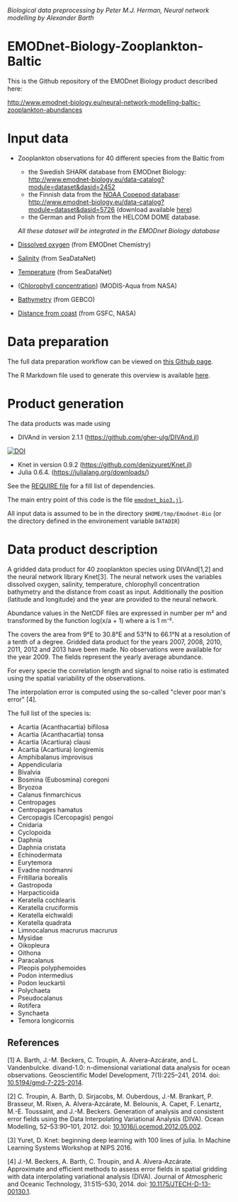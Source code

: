 *Biological data preprocessing by Peter M.J. Herman, Neural network modelling by Alexander Barth*

# EMODnet-Biology-Zooplankton-Baltic

This is the Github repository of the EMODnet Biology product described here:

http://www.emodnet-biology.eu/neural-network-modelling-baltic-zooplankton-abundances

#  Input data

* Zooplankton observations for 40 different species from the Baltic from
    * the Swedish SHARK database from EMODnet Biology: http://www.emodnet-biology.eu/data-catalog?module=dataset&dasid=2452
    * the Finnish data from the [NOAA Copepod database](https://www.st.nmfs.noaa.gov/copepod/): http://www.emodnet-biology.eu/data-catalog?module=dataset&dasid=5726 (download available [here](https://www.st.nmfs.noaa.gov/copepod/data/fi-05101/copepod__fi-05101.zip))
    * the German and Polish from the HELCOM DOME database.
    
    *All these dataset will be integrated in the EMODnet Biology database*
* [Dissolved oxygen](http://www.emodnet-chemistry.eu/products/catalogue#/metadata/087a72c0-c243-11e8-bac2-5ce0c5469bc7) (from EMODnet Chemistry)
* [Salinity](https://www.seadatanet.org/Products#/metadata/bf35a7c5-c843-4a23-8040-07ddcf3d8e71) (from SeaDataNet)
* [Temperature](https://www.seadatanet.org/Products#/metadata/bf35a7c5-c843-4a23-8040-07ddcf3d8e71) (from SeaDataNet)
* ([Chlorophyll concentration](https://oceancolor.gsfc.nasa.gov/l3/)) (MODIS-Aqua from NASA)
* [Bathymetry](https://www.gebco.net/) (from GEBCO)
* [Distance from coast](https://gcmd.nasa.gov/KeywordSearch/Metadata.do?Portal=idn_ceos&KeywordPath=%5BData_Center%3A+Short_Name%3D%27PacIOOS%27%5D&OrigMetadataNode=GCMD&EntryId=dist2coast_1deg&MetadataView=Full&MetadataType=0&lbnode=mdlb1) (from GSFC, NASA)

# Data preparation
The full data preparation workflow can be viewed on [this Github page](https://github.com/EMODnet/EMODnet-Biology-Zooplankton-Baltic/blob/master/BaltizZPprepData.pdf).

The R Markdown file used to generate this overview is available [here](https://github.com/EMODnet/EMODnet-Biology-Zooplankton-Baltic/blob/master/BaltizZPprepData.Rmd).

# Product generation

The data products was made using

* DIVAnd in version 2.1.1 (https://github.com/gher-ulg/DIVAnd.jl) 

[![DOI](https://zenodo.org/badge/DOI/10.5281/zenodo.1466985.svg)](https://doi.org/10.5281/zenodo.1466985)


* Knet in version 0.9.2 (https://github.com/denizyuret/Knet.jl)
* Julia 0.6.4. (https://julialang.org/downloads/)

See the [REQUIRE file](https://github.com/EMODnet/EMODnet-Biology-Zooplankton-Baltic/blob/master/REQUIRE) for a fill list of dependencies.

The main entry point of this code is the file [`emodnet_bio3.jl`](https://github.com/EMODnet/EMODnet-Biology-Zooplankton-Baltic/blob/master/src/emodnet_bio3.jl).

All input data is assumed to be in the directory `$HOME/tmp/Emodnet-Bio` (or the directory defined in the environement variable `DATADIR`)

# Data product description

A gridded data product for 40 zooplankton species using DIVAnd[1,2] and the neural network library Knet[3]. The neural network uses the variables dissolved oxygen, salinity, temperature, chlorophyll concentration bathymetry and the distance from coast as input. Additionally the position (latitude and longitude) and the year are provided to the neural network.

Abundance values in the NetCDF files are expressed in number per m² and transformed by the function log(x/a + 1) where a is 1 m⁻².

The covers the area from  9°E to 30.8°E and 53°N to 66.1°N at a resolution of a tenth of a degree. Gridded data product for the years 2007, 2008, 2010, 2011, 2012 and 2013 have been made. No observations were available for the year 2009. The fields represent the yearly average abundance.

For every specie the correlation length and signal to noise ratio is estimated using the spatial variability of the observations.

The interpolation error is computed using the so-called "clever poor man's error" [4].


The full list of the species is:
* Acartia (Acanthacartia) bifilosa
* Acartia (Acanthacartia) tonsa
* Acartia (Acartiura) clausi
* Acartia (Acartiura) longiremis
* Amphibalanus improvisus
* Appendicularia
* Bivalvia
* Bosmina (Eubosmina) coregoni
* Bryozoa
* Calanus finmarchicus
* Centropages
* Centropages hamatus
* Cercopagis (Cercopagis) pengoi
* Cnidaria
* Cyclopoida
* Daphnia
* Daphnia cristata
* Echinodermata
* Eurytemora
* Evadne nordmanni
* Fritillaria borealis
* Gastropoda
* Harpacticoida
* Keratella cochlearis
* Keratella cruciformis
* Keratella eichwaldi
* Keratella quadrata
* Limnocalanus macrurus macrurus
* Mysidae
* Oikopleura
* Oithona
* Paracalanus
* Pleopis polyphemoides
* Podon intermedius
* Podon leuckartii
* Polychaeta
* Pseudocalanus
* Rotifera
* Synchaeta
* Temora longicornis


## References

[1] A. Barth, J.-M. Beckers, C. Troupin, A. Alvera-Azcárate, and L. Vandenbulcke. divand-1.0: n-dimensional variational data analysis for ocean observations. Geoscientific Model Development, 7(1):225–241, 2014. doi: [10.5194/gmd-7-225-2014](https://doi.org/10.5194/gmd-7-225-2014).

[2] C. Troupin, A. Barth, D. Sirjacobs, M. Ouberdous, J.-M. Brankart, P. Brasseur, M. Rixen, A. Alvera-Azcárate, M. Belounis, A. Capet, F. Lenartz, M.-E. Toussaint, and J.-M. Beckers. Generation of analysis and consistent error fields using the Data Interpolating Variational Analysis (DIVA). Ocean Modelling, 52–53:90–101, 2012. doi: [10.1016/j.ocemod.2012.05.002](https://doi.org/10.1016/j.ocemod.2012.05.002).

[3] Yuret, D. Knet: beginning deep learning with 100 lines of julia. In Machine Learning Systems Workshop at NIPS 2016.

[4] J.-M. Beckers, A. Barth, C. Troupin, and A. Alvera-Azcárate. Approximate and efficient methods to assess error fields in spatial gridding with data interpolating variational analysis (DIVA). Journal of Atmospheric and Oceanic Technology, 31:515–530, 2014. doi: [10.1175/JTECH-D-13-00130.1](https://doi.org/10.1175/JTECH-D-13-00130.1).



<!--
Link to "Baltic Zooplankton Data Preparation" from Peter M.J. Herman and Lisa Sundqvist
# Link to data products

* within EMODnet geoviewer
* As netCDF: https://dox.ulg.ac.be/index.php/s/GTjQHky8I5zSHLF/download (to be transferred to VLIZ server)
-->
